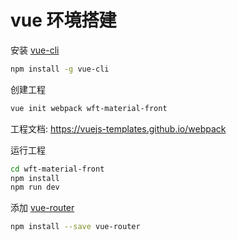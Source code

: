 # vue 环境搭建

安装 [vue-cli](https://github.com/vuejs/vue-cli)

```sh
npm install -g vue-cli
```

创建工程

```sh
vue init webpack wft-material-front
```

工程文档: <https://vuejs-templates.github.io/webpack>

运行工程

```sh
cd wft-material-front
npm install
npm run dev
```

添加 [vue-router](https://github.com/vuejs/vue-router)

```sh
npm install --save vue-router
```
